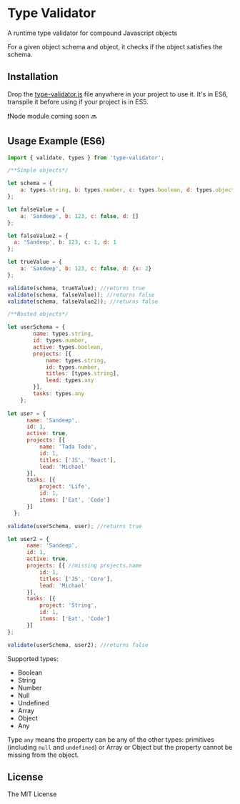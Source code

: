# Type Validator
A runtime type validator for compound Javascript objects

For a given object schema and object, it checks if the object satisfies the schema.

## Installation 

Drop the <a href="https://github.com/arjunu/type-validator/blob/master/src/type-validator.js">type-validator.js</a> 
file anywhere in your project to use it. It's in ES6, transpile it before using if your project is in ES5. 

:exclamation:Node module coming soon :soon:

## Usage Example (ES6)

```javascript
import { validate, types } from 'type-validator';

/**Simple objects*/

let schema = {
    a: types.string, b: types.number, c: types.boolean, d: types.object
};

let falseValue = {
    a: 'Sandeep', b: 123, c: false, d: []
};

let falseValue2 = {
  a: 'Sandeep', b: 123, c: 1, d: 1
};

let trueValue = {
    a: 'Sandeep', b: 123, c: false, d: {x: 2}
};

validate(schema, trueValue); //returns true
validate(schema, falseValue)); //returns false
validate(schema, falseValue2)); //returns false

/**Nested objects*/

let userSchema = {
        name: types.string,
        id: types.number,
        active: types.boolean,
        projects: [{
            name: types.string,
            id: types.number,
            titles: [types.string],
            lead: types.any
        }],
        tasks: types.any
    };
    
let user = {
      name: 'Sandeep',
      id: 1,
      active: true,
      projects: [{
          name: 'Tada Todo',
          id: 1,
          titles: ['JS', 'React'],
          lead: 'Michael'
      }],
      tasks: [{
          project: 'Life',
          id: 1,
          items: ['Eat', 'Code']
      }]
  };

validate(userSchema, user); //returns true

let user2 = {
      name: 'Sandeep',
      id: 1,
      active: true,
      projects: [{ //missing projects.name
          id: 1,
          titles: ['JS', 'Core'],
          lead: 'Michael'
      }],
      tasks: [{
          project: 'String',
          id: 1,
          items: ['Eat', 'Code']
      }]
};

validate(userSchema, user2); //returns false
```

Supported types:

- Boolean
- String
- Number
- Null
- Undefined
- Array
- Object
- Any

Type `any` means the property can be any of the other types: primitives (including `null` and `undefined`) or Array or Object
but the property cannot be missing from the object.

## License

The MIT License

